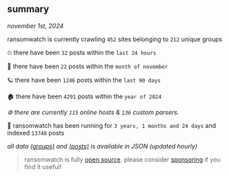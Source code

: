 
## summary
_november 1st, 2024_

ransomwatch is currently crawling `452` sites belonging to `212` unique groups

⏲ there have been `32` posts within the `last 24 hours`

🦈 there have been `22` posts within the `month of november`

🪐 there have been `1246` posts within the `last 90 days`

🏚 there have been `4291` posts within the `year of 2024`

_⚙️ there are currently `115` online hosts & `136` custom parsers._

🦕 ransomwatch has been running for `3 years, 1 months and 24 days` and indexed `13748` posts

_all data  [(groups)](http://ransomwhat.telemetry.ltd/groups) and [(posts)](http://ransomwhat.telemetry.ltd/posts) is available in JSON (updated hourly)_

> ransomwatch is fully [open source](https://github.com/joshhighet/ransomwatch#ransomwatch--). please consider [sponsoring](https://github.com/sponsors/joshhighet) if you find it useful!

